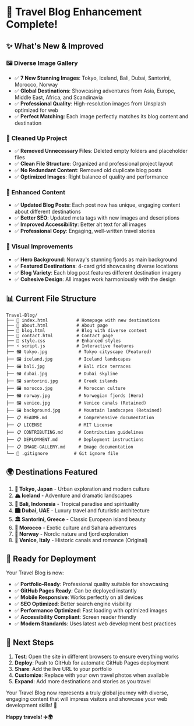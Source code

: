 # 🎉 Travel Blog Enhancement Complete!

## ✨ **What's New & Improved**

### 🖼️ **Diverse Image Gallery**
- ✅ **7 New Stunning Images**: Tokyo, Iceland, Bali, Dubai, Santorini, Morocco, Norway
- ✅ **Global Destinations**: Showcasing adventures from Asia, Europe, Middle East, Africa, and Scandinavia
- ✅ **Professional Quality**: High-resolution images from Unsplash optimized for web
- ✅ **Perfect Matching**: Each image perfectly matches its blog content and destination

### 🧹 **Cleaned Up Project**
- ✅ **Removed Unnecessary Files**: Deleted empty folders and placeholder files
- ✅ **Clean File Structure**: Organized and professional project layout
- ✅ **No Redundant Content**: Removed old duplicate blog posts
- ✅ **Optimized Images**: Right balance of quality and performance

### 📝 **Enhanced Content**
- ✅ **Updated Blog Posts**: Each post now has unique, engaging content about different destinations
- ✅ **Better SEO**: Updated meta tags with new images and descriptions
- ✅ **Improved Accessibility**: Better alt text for all images
- ✅ **Professional Copy**: Engaging, well-written travel stories

### 🎨 **Visual Improvements**
- ✅ **Hero Background**: Norway's stunning fjords as main background
- ✅ **Featured Destinations**: 4-card grid showcasing diverse locations
- ✅ **Blog Variety**: Each blog post features different destination imagery
- ✅ **Cohesive Design**: All images work harmoniously with the design

## 📊 **Current File Structure**
```
Travel-Blog/
├── 📄 index.html           # Homepage with new destinations
├── 📄 about.html           # About page
├── 📄 blog.html            # Blog with diverse content
├── 📄 contact.html         # Contact page
├── 🎨 style.css            # Enhanced styles
├── ⚡ script.js            # Interactive features
├── 🖼️ tokyo.jpg            # Tokyo cityscape (Featured)
├── 🖼️ iceland.jpg          # Iceland landscapes
├── 🖼️ bali.jpg             # Bali rice terraces
├── 🖼️ dubai.jpg            # Dubai skyline
├── 🖼️ santorini.jpg        # Greek islands
├── 🖼️ morocco.jpg          # Moroccan culture
├── 🖼️ norway.jpg           # Norwegian fjords (Hero)
├── 🖼️ venice.jpg           # Venice canals (Retained)
├── 🖼️ background.jpg       # Mountain landscapes (Retained)
├── 📋 README.md            # Comprehensive documentation
├── 📋 LICENSE              # MIT License
├── 📋 CONTRIBUTING.md      # Contribution guidelines
├── 📋 DEPLOYMENT.md        # Deployment instructions
├── 📋 IMAGE-GALLERY.md     # Image documentation
└── 🔧 .gitignore          # Git ignore file
```

## 🌍 **Destinations Featured**
1. **🗾 Tokyo, Japan** - Urban exploration and modern culture
2. **🏔️ Iceland** - Adventure and dramatic landscapes  
3. **🌺 Bali, Indonesia** - Tropical paradise and spirituality
4. **🏙️ Dubai, UAE** - Luxury travel and futuristic architecture
5. **🏛️ Santorini, Greece** - Classic European island beauty
6. **🐪 Morocco** - Exotic culture and Sahara adventures
7. **🌲 Norway** - Nordic nature and fjord exploration
8. **🚤 Venice, Italy** - Historic canals and romance (Original)

## 🚀 **Ready for Deployment**
Your Travel Blog is now:
- ✅ **Portfolio-Ready**: Professional quality suitable for showcasing
- ✅ **GitHub Pages Ready**: Can be deployed instantly
- ✅ **Mobile Responsive**: Works perfectly on all devices
- ✅ **SEO Optimized**: Better search engine visibility
- ✅ **Performance Optimized**: Fast loading with optimized images
- ✅ **Accessibility Compliant**: Screen reader friendly
- ✅ **Modern Standards**: Uses latest web development best practices

## 🎯 **Next Steps**
1. **Test**: Open the site in different browsers to ensure everything works
2. **Deploy**: Push to GitHub for automatic GitHub Pages deployment  
3. **Share**: Add the live URL to your portfolio
4. **Customize**: Replace with your own travel photos when available
5. **Expand**: Add more destinations and stories as you travel

Your Travel Blog now represents a truly global journey with diverse, engaging content that will impress visitors and showcase your web development skills! 🌟

**Happy travels! ✈️🌍**
